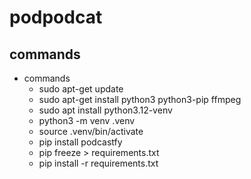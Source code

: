 # podpodcat
## commands
- commands
	- sudo apt-get update
	- sudo apt-get install  python3 python3-pip ffmpeg
    - sudo apt install python3.12-venv
    - python3 -m venv .venv
	- source .venv/bin/activate
    - pip install podcastfy
	- pip freeze > requirements.txt
	- pip install -r requirements.txt